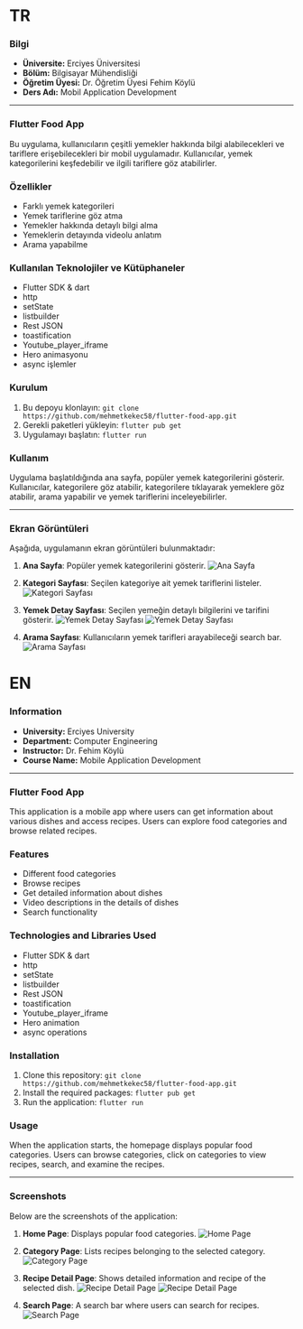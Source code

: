 # TR

### Bilgi

- **Üniversite:** Erciyes Üniversitesi
- **Bölüm:** Bilgisayar Mühendisliği
- **Öğretim Üyesi:** Dr. Öğretim Üyesi Fehim Köylü
- **Ders Adı:** Mobil Application Development

---

### Flutter Food App

Bu uygulama, kullanıcıların çeşitli yemekler hakkında bilgi alabilecekleri ve tariflere erişebilecekleri bir mobil uygulamadır. Kullanıcılar, yemek kategorilerini keşfedebilir ve ilgili tariflere göz atabilirler.

### Özellikler

- Farklı yemek kategorileri
- Yemek tariflerine göz atma
- Yemekler hakkında detaylı bilgi alma
- Yemeklerin detayında videolu anlatım
- Arama yapabilme

### Kullanılan Teknolojiler ve Kütüphaneler

- Flutter SDK & dart
- http
- setState
- listbuilder
- Rest JSON
- toastification
- Youtube_player_iframe
- Hero animasyonu
- async işlemler

### Kurulum

1. Bu depoyu klonlayın: `git clone https://github.com/mehmetkekec58/flutter-food-app.git`
2. Gerekli paketleri yükleyin: `flutter pub get`
3. Uygulamayı başlatın: `flutter run`

### Kullanım

Uygulama başlatıldığında ana sayfa, popüler yemek kategorilerini gösterir. Kullanıcılar, kategorilere göz atabilir, kategorilere tıklayarak yemeklere göz atabilir, arama yapabilir ve yemek tariflerini inceleyebilirler.

---

### Ekran Görüntüleri

Aşağıda, uygulamanın ekran görüntüleri bulunmaktadır:

1. **Ana Sayfa**: Popüler yemek kategorilerini gösterir.
![Ana Sayfa](screenshots/Screenshot_2024-05-30-21-24-02-197_com.example.flutter_food_app.jpg)

2. **Kategori Sayfası**: Seçilen kategoriye ait yemek tariflerini listeler.
![Kategori Sayfası](screenshots/Screenshot_2024-05-30-21-24-09-761_com.example.flutter_food_app.jpg)

3. **Yemek Detay Sayfası**: Seçilen yemeğin detaylı bilgilerini ve tarifini gösterir.
![Yemek Detay Sayfası](screenshots/Screenshot_2024-05-30-21-25-16-610_com.example.flutter_food_app.jpg)
![Yemek Detay Sayfası](screenshots/Screenshot_2024-05-30-21-26-09-268_com.example.flutter_food_app.jpg)

4. **Arama Sayfası**: Kullanıcıların yemek tarifleri arayabileceği search bar.
![Arama Sayfası](screenshots/Screenshot_2024-05-30-21-24-27-641_com.example.flutter_food_app.jpg)


# EN


### Information

- **University:** Erciyes University
- **Department:** Computer Engineering
- **Instructor:** Dr. Fehim Köylü
- **Course Name:** Mobile Application Development

---

### Flutter Food App

This application is a mobile app where users can get information about various dishes and access recipes. Users can explore food categories and browse related recipes.

### Features

- Different food categories
- Browse recipes
- Get detailed information about dishes
- Video descriptions in the details of dishes
- Search functionality

### Technologies and Libraries Used

- Flutter SDK & dart
- http
- setState
- listbuilder
- Rest JSON
- toastification
- Youtube_player_iframe
- Hero animation
- async operations

### Installation

1. Clone this repository: `git clone https://github.com/mehmetkekec58/flutter-food-app.git`
2. Install the required packages: `flutter pub get`
3. Run the application: `flutter run`

### Usage

When the application starts, the homepage displays popular food categories. Users can browse categories, click on categories to view recipes, search, and examine the recipes.

---

### Screenshots

Below are the screenshots of the application:

1. **Home Page**: Displays popular food categories.
![Home Page](screenshots/Screenshot_2024-05-30-21-24-02-197_com.example.flutter_food_app.jpg)

2. **Category Page**: Lists recipes belonging to the selected category.
![Category Page](screenshots/Screenshot_2024-05-30-21-24-09-761_com.example.flutter_food_app.jpg)

3. **Recipe Detail Page**: Shows detailed information and recipe of the selected dish.
![Recipe Detail Page](screenshots/Screenshot_2024-05-30-21-25-16-610_com.example.flutter_food_app.jpg)
![Recipe Detail Page](screenshots/Screenshot_2024-05-30-21-26-09-268_com.example.flutter_food_app.jpg)

4. **Search Page**: A search bar where users can search for recipes.
![Search Page](screenshots/Screenshot_2024-05-30-21-24-27-641_com.example.flutter_food_app.jpg)

